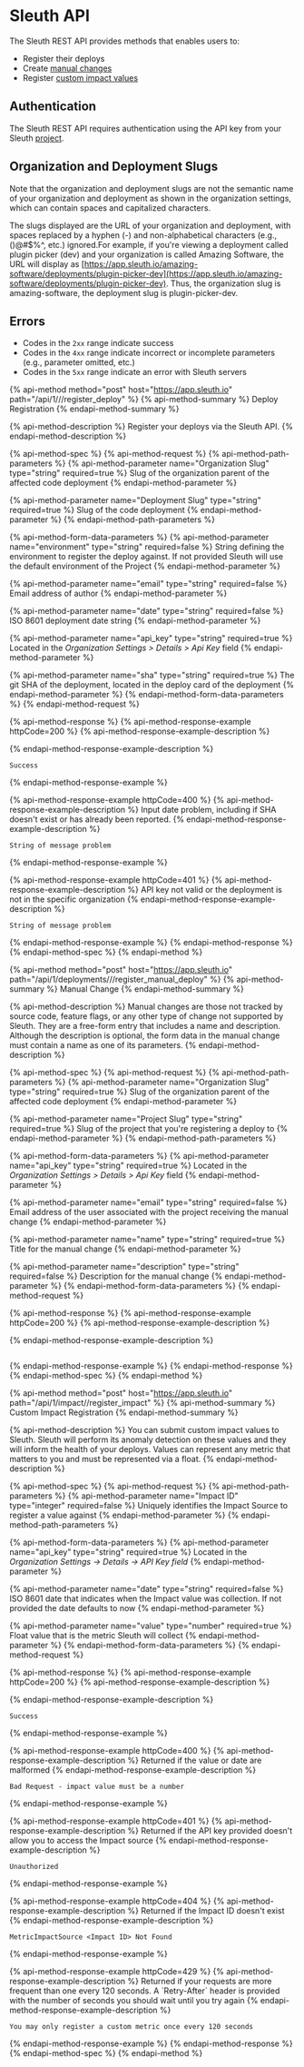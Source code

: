 # Sleuth API

‌The Sleuth REST API provides methods that enables users to:‌

* Register their deploys
* Create [manual changes](integrations-1/manual-changes.md)
* Register [custom impact values](integrations-1/impact-sources/metrics/custom.md)

## ‌Authentication‌

The Sleuth REST API requires authentication using the API key from your Sleuth [project](https://github.com/sleuth-io/sleuth-gitbook-docs/tree/dac6bb1d50bf6db9b82e70f093d6c196b818030a/@sleuth/s/sleuth/~/drafts/-M8WXrzvQ-fp5VsbiE8G/v/v3/projects/README.md).

## Organization and Deployment Slugs‌

Note that the organization and deployment slugs are not the semantic name of your organization and deployment as shown in the organization settings, which can contain spaces and capitalized characters.

The slugs displayed are the URL of your organization and deployment, with spaces replaced by a hyphen \(-\) and non-alphabetical characters \(e.g., \(\)@\#$%^, etc.\) ignored.For example, if you're viewing a deployment called plugin picker \(dev\) and your organization is called Amazing Software, the URL will display as [https://app.sleuth.io/amazing-software/deployments/plugin-picker-dev](https://app.sleuth.io/amazing-software/deployments/plugin-picker-dev). Thus, the organization slug is amazing-software, the deployment slug is plugin-picker-dev.

## Errors

* Codes in the `2xx` range indicate success
* Codes in the `4xx` range indicate incorrect or incomplete parameters \(e.g., parameter  omitted, etc.\)
* Codes in the `5xx` range indicate an error with Sleuth servers

{% api-method method="post" host="https://app.sleuth.io" path="/api/1/<Organization Slug>/<Deployment Slug>/register\_deploy" %}
{% api-method-summary %}
Deploy Registration
{% endapi-method-summary %}

{% api-method-description %}
Register your deploys via the Sleuth API. 
{% endapi-method-description %}

{% api-method-spec %}
{% api-method-request %}
{% api-method-path-parameters %}
{% api-method-parameter name="Organization Slug" type="string" required=true %}
Slug of the organization parent of the affected code deployment
{% endapi-method-parameter %}

{% api-method-parameter name="Deployment Slug" type="string" required=true %}
Slug of the code deployment
{% endapi-method-parameter %}
{% endapi-method-path-parameters %}

{% api-method-form-data-parameters %}
{% api-method-parameter name="environment" type="string" required=false %}
String defining the environment to register the deploy against. If not provided Sleuth will use the default environment of the Project
{% endapi-method-parameter %}

{% api-method-parameter name="email" type="string" required=false %}
Email address of author
{% endapi-method-parameter %}

{% api-method-parameter name="date" type="string" required=false %}
ISO 8601 deployment date string
{% endapi-method-parameter %}

{% api-method-parameter name="api\_key" type="string" required=true %}
Located in the _Organization Settings &gt; Details &gt; Api Key_ field
{% endapi-method-parameter %}

{% api-method-parameter name="sha" type="string" required=true %}
The git SHA of the deployment, located in the deploy card of the deployment
{% endapi-method-parameter %}
{% endapi-method-form-data-parameters %}
{% endapi-method-request %}

{% api-method-response %}
{% api-method-response-example httpCode=200 %}
{% api-method-response-example-description %}

{% endapi-method-response-example-description %}

```text
Success
```
{% endapi-method-response-example %}

{% api-method-response-example httpCode=400 %}
{% api-method-response-example-description %}
Input date problem, including if SHA doesn't exist or has already been reported.
{% endapi-method-response-example-description %}

```text
String of message problem
```
{% endapi-method-response-example %}

{% api-method-response-example httpCode=401 %}
{% api-method-response-example-description %}
API key not valid or the deployment is not in the specific organization
{% endapi-method-response-example-description %}

```text
String of message problem
```
{% endapi-method-response-example %}
{% endapi-method-response %}
{% endapi-method-spec %}
{% endapi-method %}

{% api-method method="post" host="https://app.sleuth.io" path="/api/1/deployments/<Organization Slug>/<Project Slug>/register\_manual\_deploy" %}
{% api-method-summary %}
Manual Change
{% endapi-method-summary %}

{% api-method-description %}
Manual changes are those not tracked by source code, feature flags, or any other type of change not supported by Sleuth. They are a free-form entry that includes a name and description. Although the description is optional, the form data in the manual change must contain a name as one of its parameters.
{% endapi-method-description %}

{% api-method-spec %}
{% api-method-request %}
{% api-method-path-parameters %}
{% api-method-parameter name="Organization Slug" type="string" required=true %}
Slug of the organization parent of the affected code deployment
{% endapi-method-parameter %}

{% api-method-parameter name="Project Slug" type="string" required=true %}
Slug of the project that you're registering a deploy to
{% endapi-method-parameter %}
{% endapi-method-path-parameters %}

{% api-method-form-data-parameters %}
{% api-method-parameter name="api\_key" type="string" required=true %}
Located in the _Organization Settings &gt; Details &gt; Api Key_ field
{% endapi-method-parameter %}

{% api-method-parameter name="email" type="string" required=false %}
Email address of the user associated with the project receiving the manual change
{% endapi-method-parameter %}

{% api-method-parameter name="name" type="string" required=true %}
Title for the manual change
{% endapi-method-parameter %}

{% api-method-parameter name="description" type="string" required=false %}
Description for the manual change
{% endapi-method-parameter %}
{% endapi-method-form-data-parameters %}
{% endapi-method-request %}

{% api-method-response %}
{% api-method-response-example httpCode=200 %}
{% api-method-response-example-description %}

{% endapi-method-response-example-description %}

```

```
{% endapi-method-response-example %}
{% endapi-method-response %}
{% endapi-method-spec %}
{% endapi-method %}

{% api-method method="post" host="https://app.sleuth.io" path="/api/1/impact/<Impact ID>/register\_impact" %}
{% api-method-summary %}
Custom Impact Registration
{% endapi-method-summary %}

{% api-method-description %}
You can submit custom impact values to Sleuth. Sleuth will perform its anomaly detection on these values and they will inform the health of your deploys. Values can represent any metric that matters to you and must be represented via a float.
{% endapi-method-description %}

{% api-method-spec %}
{% api-method-request %}
{% api-method-path-parameters %}
{% api-method-parameter name="Impact ID" type="integer" required=false %}
Uniquely identifies the Impact Source to register a value against
{% endapi-method-parameter %}
{% endapi-method-path-parameters %}

{% api-method-form-data-parameters %}
{% api-method-parameter name="api\_key" type="string" required=true %}
Located in the _Organization Settings -&gt; Details -&gt; API Key field_
{% endapi-method-parameter %}

{% api-method-parameter name="date" type="string" required=false %}
ISO 8601 date that indicates when the Impact value was collection. If not provided the date defaults to now
{% endapi-method-parameter %}

{% api-method-parameter name="value" type="number" required=true %}
Float value that is the metric Sleuth will collect
{% endapi-method-parameter %}
{% endapi-method-form-data-parameters %}
{% endapi-method-request %}

{% api-method-response %}
{% api-method-response-example httpCode=200 %}
{% api-method-response-example-description %}

{% endapi-method-response-example-description %}

```
Success
```
{% endapi-method-response-example %}

{% api-method-response-example httpCode=400 %}
{% api-method-response-example-description %}
Returned if the value or date are malformed
{% endapi-method-response-example-description %}

```
Bad Request - impact value must be a number
```
{% endapi-method-response-example %}

{% api-method-response-example httpCode=401 %}
{% api-method-response-example-description %}
Returned if the API key provided doesn't allow you to access the Impact source
{% endapi-method-response-example-description %}

```
Unauthorized
```
{% endapi-method-response-example %}

{% api-method-response-example httpCode=404 %}
{% api-method-response-example-description %}
Returned if the Impact ID doesn't exist
{% endapi-method-response-example-description %}

```
MetricImpactSource <Impact ID> Not Found
```
{% endapi-method-response-example %}

{% api-method-response-example httpCode=429 %}
{% api-method-response-example-description %}
Returned if your requests are more frequent than one every 120 seconds. A \`Retry-After\` header is provided with the number of seconds you should wait until you try again
{% endapi-method-response-example-description %}

```
You may only register a custom metric once every 120 seconds
```
{% endapi-method-response-example %}
{% endapi-method-response %}
{% endapi-method-spec %}
{% endapi-method %}

